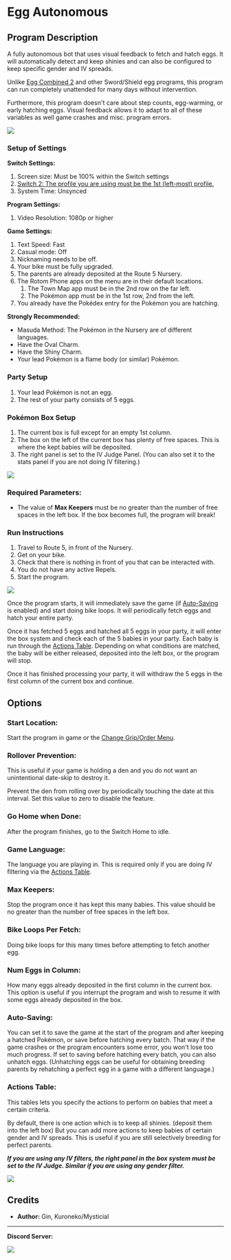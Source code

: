 # Egg Autonomous

## Program Description

A fully autonomous bot that uses visual feedback to fetch and hatch eggs. It will automatically detect and keep shinies and can also be configured to keep specific gender and IV spreads.

Unlike [Egg Combined 2](EggCombined2.md) and other Sword/Shield egg programs, this program can run completely unattended for many days without intervention.

Furthermore, this program doesn't care about step counts, egg-warming, or early hatching eggs. Visual feedback allows it to adapt to all of these variables as well game crashes and misc. program errors.

<img src="images/EggAutonomous-0.png">

### Setup of Settings

**Switch Settings:**

1. Screen size: Must be 100% within the Switch settings
2. [Switch 2: The profile you are using must be the 1st (left-most) profile.](/Wiki/Programs/NintendoSwitch/Switch2Notes.md#resetting-a-game-moves-the-cursor-to-the-1st-user-profile)
3. System Time: Unsynced

**Program Settings:**

1. Video Resolution: 1080p or higher

**Game Settings:**

1. Text Speed: Fast
2. Casual mode: Off
3. Nicknaming needs to be off.
4. Your bike must be fully upgraded.
5. The parents are already deposited at the Route 5 Nursery.
6. The Rotom Phone apps on the menu are in their default locations.
   1. The Town Map app must be in the 2nd row on the far left.
   2. The Pokémon app must be in the 1st row, 2nd from the left.
7. You already have the Pokédex entry for the Pokémon you are hatching.

**Strongly Recommended:**

- Masuda Method: The Pokémon in the Nursery are of different languages.
- Have the Oval Charm.
- Have the Shiny Charm.
- Your lead Pokémon is a flame body (or similar) Pokémon.

### Party Setup

1. Your lead Pokémon is not an egg.
2. The rest of your party consists of 5 eggs.

### Pokémon Box Setup

1. The current box is full except for an empty 1st column.
2. The box on the left of the current box has plenty of free spaces. This is where the kept babies will be deposited.
3. The right panel is set to the IV Judge Panel. (You can also set it to the stats panel if you are not doing IV filtering.)

<img src="images/EggAutonomous-1.png">

### Required Parameters:

- The value of **Max Keepers** must be no greater than the number of free spaces in the left box. If the box becomes full, the program will break!

### Run Instructions

1. Travel to Route 5, in front of the Nursery.
2. Get on your bike.
3. Check that there is nothing in front of you that can be interacted with.
4. You do not have any active Repels.
5. Start the program.

<img src="images/EggAutonomous-2.png">

Once the program starts, it will immediately save the game (if [Auto-Saving](#auto-saving) is enabled) and start doing bike loops. It will periodically fetch eggs and hatch your entire party.

Once it has fetched 5 eggs and hatched all 5 eggs in your party, it will enter the box system and check each of the 5 babies in your party. Each baby is run through the [Actions Table](#actions-table). Depending on what conditions are matched, the baby will be either released, deposited into the left box, or the program will stop.

Once it has finished processing your party, it will withdraw the 5 eggs in the first column of the current box and continue.


## Options

### Start Location:

Start the program in game or the [Change Grip/Order Menu](https://github.com/PokemonAutomation/Microcontroller/blob/master/Wiki/Programs/NintendoSwitch/ChangeGripOrderMenu.md).

### Rollover Prevention:

This is useful if your game is holding a den and you do not want an unintentional date-skip to destroy it.

Prevent the den from rolling over by periodically touching the date at this interval. Set this value to zero to disable the feature.

### Go Home when Done:

After the program finishes, go to the Switch Home to idle.

### Game Language:

The language you are playing in. This is required only if you are doing IV filtering via the [Actions Table](#actions-table).

### Max Keepers:

Stop the program once it has kept this many babies. This value should be no greater than the number of free spaces in the left box.

### Bike Loops Per Fetch:

Doing bike loops for this many times before attempting to fetch another egg.

### Num Eggs in Column:

How many eggs already deposited in the first column in the current box.
This option is useful if you interrupt the program and wish to resume it with some eggs already deposited in the box.

### Auto-Saving:

You can set it to save the game at the start of the program and after keeping a hatched Pokémon, or save before hatching every batch.
That way if the game crashes or the program encounters some error, you won't lose too much progress.
If set to saving before hatching every batch, you can also unhatch eggs. (Unhatching eggs can be useful for obtaining breeding parents by rehatching a perfect egg in a game with a different language.)

### Actions Table:

This tables lets you specify the actions to perform on babies that meet a certain criteria.

By default, there is one action which is to keep all shinies. (deposit them into the left box)
But you can add more actions to keep babies of certain gender and IV spreads. This is useful if you are still selectively breeding for perfect parents.

***If you are using any IV filters, the right panel in the box system must be set to the IV Judge. Similar if you are using any gender filter.***

<img src="images/EggAutonomous-3.png">


## Credits

- **Author:** Gin, Kuroneko/Mysticial



<hr>

**Discord Server:** 

[<img src="https://canary.discordapp.com/api/guilds/695809740428673034/widget.png?style=banner2">](https://discord.gg/cQ4gWxN)

